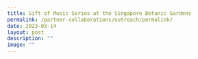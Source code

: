 ```yaml
---
title: Gift of Music Series at the Singapore Botanic Gardens
permalink: /partner-collaborations/outreach/permalink/
date: 2023-03-14
layout: post
description: ""
image: ""
---
```

